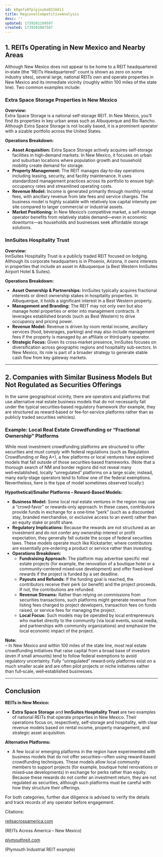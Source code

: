 ```yaml
---
id: k0gefy8fplpjoyba0316di1
title: RegionalCompetitiveAnalysis
desc: ''
updated: 1739201109597
created: 1739201087587
---
```

## 1\. REITs Operating in New Mexico and Nearby Areas

Although New Mexico does not appear to be home to a REIT headquartered in‑state (the “REITs Headquartered” count is shown as zero on some industry sites), several large, national REITs own and operate properties in New Mexico and its immediate vicinity (roughly within 100 miles of the state line). Two common examples include:

### Extra Space Storage Properties in New Mexico

**Overview:**  
Extra Space Storage is a national self‑storage REIT. In New Mexico, you’ll find its properties in key urban areas such as Albuquerque and Rio Rancho. Although Extra Space Storage is not locally based, it is a prominent operator with a sizable portfolio across the United States.

**Operations Breakdown:**

-   **Asset Acquisition:** Extra Space Storage actively acquires self‑storage facilities in high‑demand markets. In New Mexico, it focuses on urban and suburban locations where population growth and household mobility create demand for storage.
-   **Property Management:** The REIT manages day‑to‑day operations including leasing, security, and facility maintenance. It uses standardized management practices across its portfolio to ensure high occupancy rates and streamlined operating costs.
-   **Revenue Model:** Income is generated primarily through monthly rental fees, with ancillary revenue from late fees and service charges. The business model is highly scalable with relatively low capital intensity per site compared to larger commercial or industrial assets.
-   **Market Positioning:** In New Mexico’s competitive market, a self‑storage operator benefits from relatively stable demand—even in economic downturns—as households and businesses seek affordable storage solutions.

### InnSuites Hospitality Trust

**Overview:**  
InnSuites Hospitality Trust is a publicly traded REIT focused on lodging. Although its corporate headquarters is in Phoenix, Arizona, it owns interests in properties that include an asset in Albuquerque (a Best Western InnSuites Airport Hotel & Suites).

**Operations Breakdown:**

-   **Asset Ownership & Partnerships:** InnSuites typically acquires fractional interests or direct ownership stakes in hospitality properties. In Albuquerque, it holds a significant interest in a Best Western property.
-   **Management and Branding:** The REIT may not only own but also manage hotel properties or enter into management contracts. It leverages established brands (such as Best Western) to drive occupancy and pricing power.
-   **Revenue Model:** Revenue is driven by room rental income, ancillary services (food, beverages, parking) and may also include management fees if the property is managed by an affiliate or third‑party operator.
-   **Strategic Focus:** Given its cross‑market presence, InnSuites focuses on diversification across geographic regions and hospitality sub‑sectors. In New Mexico, its role is part of a broader strategy to generate stable cash flow from key gateway markets.

___

## 2\. Companies with Similar Business Models But Not Regulated as Securities Offerings

In the same geographical vicinity, there are operators and platforms that use alternative real estate business models that do not necessarily fall under the typical securities‑based regulatory framework (for example, they are structured as reward‑based or fee‑for‑service platforms rather than as publicly traded securities vehicles).

### Example: Local Real Estate Crowdfunding or “Fractional Ownership” Platforms

While most investment crowdfunding platforms are structured to offer securities and must comply with federal regulations (such as Regulation Crowdfunding or Reg A+), a few platforms or local ventures have explored models that fall outside of those securities‑based frameworks. (Note that a thorough search of NM and border regions did not reveal many well‑established, locally “unregulated” platforms on a large scale; instead, many early‑stage operators tend to follow one of the federal exemptions. Nevertheless, here is the type of model sometimes observed locally:)

**Hypothetical/Smaller Platforms – Reward-Based Models:**

-   **Business Model:** Some local real estate ventures in the region may use a “crowd‑favor” or rewards‑only approach. In these cases, contributors provide funds in exchange for a one‑time “perk” (such as a discounted stay, branded merchandise, or exclusive access to an event) rather than an equity stake or profit share.
-   **Regulatory Implications:** Because the rewards are not structured as an investment and do not confer any ownership interest or profit expectation, they generally fall outside the scope of federal securities laws. These models operate much like Kickstarter, where contributors are essentially pre‑ordering a product or service rather than investing.
-   **Operations Breakdown:**
    -   **Fundraising Approach:** The platform may advertise specific real estate projects (for example, the renovation of a boutique hotel or a community‑centered mixed‑use development) and offer fixed‑level rewards if the project is funded by a set deadline.
    -   **Payouts and Refunds:** If the funding goal is reached, the contributors receive their perk (or benefit) and the project proceeds. If not, the contributions are refunded.
    -   **Revenue Streams:** Rather than relying on commissions from securities transactions, such platforms might generate revenue from listing fees charged to project developers, transaction fees on funds raised, or service fees for managing the project.
    -   **Local Focus:** Such models may be operated by local entrepreneurs who market directly to the community (via local events, social media, and partnerships with community organizations) and emphasize the local economic impact of the project.

**Note:**  
– In New Mexico and within 100 miles of the state line, most real estate crowdfunding initiatives that raise capital from a broad base of investors (even if small amounts) tend to follow federal exemptions to avoid regulatory uncertainty. Fully “unregulated” reward‑only platforms exist on a much smaller scale and are often pilot projects or niche initiatives rather than full‑scale, well‑established businesses.

___

## Conclusion

**REITs in New Mexico:**

-   **Extra Space Storage** and **InnSuites Hospitality Trust** are two examples of national REITs that operate properties in New Mexico. Their operations focus on, respectively, self‑storage and hospitality, with clear revenue models based on rental income, property management, and strategic asset acquisition.

**Alternative Platforms:**

-   A few local or emerging platforms in the region have experimented with business models that do not offer securities—often using reward‑based crowdfunding techniques. These models allow local community members to support projects (for example, boutique hotel renovations or mixed‑use developments) in exchange for perks rather than equity. Because these rewards do not confer an investment return, they are not regulated as securities, although such platforms must be careful with how they structure their offerings.

For both categories, further due diligence is advised to verify the details and track records of any operator before engagement.

Citations:  

[reitsacrossamerica.com](https://www.reitsacrossamerica.com/nm)

(REITs Across America – New Mexico)  

[plymouthreit.com](https://www.plymouthreit.com/)

(Plymouth Industrial REIT example)